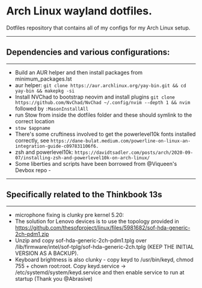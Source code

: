 # Arch Linux wayland dotfiles.

Dotfiles repository that contains all of my configs for my Arch Linux setup.

---

## Dependencies and various configurations:

---

- Build an AUR helper and then install packages from minimum_packages.lst
- aur helper: `git clone https://aur.archlinux.org/yay-bin.git && cd yay-bin && makepkg -si`
- Install NVChad to bootstrap neovim and install plugins
  `git clone https://github.com/NvChad/NvChad ~/.config/nvim --depth 1 && nvim` followed by `:MasonInstallAll`
- run Stow from inside the dotfiles folder and these should symlink to the correct location
- `stow $appname`
- There's some cruftiness involved to get the powerlevel10k fonts installed correctly, see `https://dane-bulat.medium.com/powerline-on-linux-an-integration-guide-c097831106f6.`
- zsh and powerlevel10k: `https://davidtsadler.com/posts/arch/2020-09-07/installing-zsh-and-powerlevel10k-on-arch-linux/`
- Some liberties and scripts have been borrowed from @Viqueen's Devbox repo -

---

## Specifically related to the Thinkbook 13s

---

- microphone fixing is clunky pre kernel 5.20:
- The solution for Lenovo devices is to use the topology provided in https://github.com/thesofproject/linux/files/5981682/sof-hda-generic-2ch-pdm1.zip
- Unzip and copy sof-hda-generic-2ch-pdm1.tplg over /lib/firmware/intel/sof-tplg/sof-hda-generic-2ch.tplg (KEEP THE INITIAL VERSION AS A BACKUP).
- Keyboard brightness is also clunky - copy keyd to /usr/bin/keyd, chmod 755 + chown root:root. Copy keyd.service -> /etc/systemd/system/keyd.service and then enable service to run at startup (Thank you @Abrasive)
